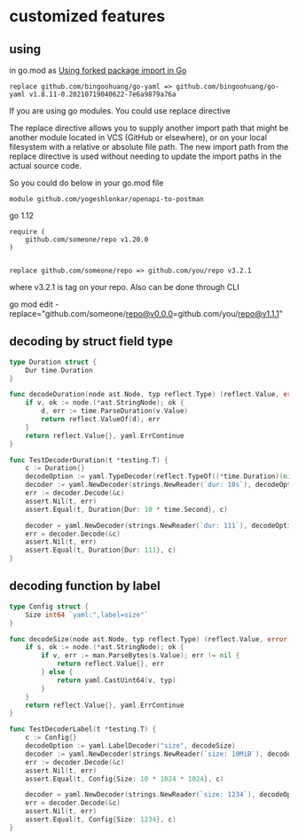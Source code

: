 # customized features

## using

in go.mod as [Using forked package import in Go](https://stackoverflow.com/a/56792766)

```
replace github.com/bingoohuang/go-yaml => github.com/bingoohuang/go-yaml v1.8.11-0.20210719040622-7e6a9879a76a
```

If you are using go modules. You could use replace directive

The replace directive allows you to supply another import path that might be another module located in VCS (GitHub or
elsewhere), or on your local filesystem with a relative or absolute file path. The new import path from the replace
directive is used without needing to update the import paths in the actual source code.

So you could do below in your go.mod file

`module github.com/yogeshlonkar/openapi-to-postman`

go 1.12

```
require (
    github.com/someone/repo v1.20.0
)


replace github.com/someone/repo => github.com/you/repo v3.2.1
```

where v3.2.1 is tag on your repo. Also can be done through CLI

go mod edit -replace="github.com/someone/repo@v0.0.0=github.com/you/repo@v1.1.1"

## decoding by struct field type

```go
type Duration struct {
	Dur time.Duration
}

func decodeDuration(node ast.Node, typ reflect.Type) (reflect.Value, error) {
	if v, ok := node.(*ast.StringNode); ok {
		d, err := time.ParseDuration(v.Value)
		return reflect.ValueOf(d), err
	}
	return reflect.Value{}, yaml.ErrContinue
}

func TestDecoderDuration(t *testing.T) {
	c := Duration{}
	decodeOption := yaml.TypeDecoder(reflect.TypeOf((*time.Duration)(nil)).Elem(), decodeDuration)
	decoder := yaml.NewDecoder(strings.NewReader(`dur: 10s`), decodeOption)
	err := decoder.Decode(&c)
	assert.Nil(t, err)
	assert.Equal(t, Duration{Dur: 10 * time.Second}, c)

	decoder = yaml.NewDecoder(strings.NewReader(`dur: 111`), decodeOption)
	err = decoder.Decode(&c)
	assert.Nil(t, err)
	assert.Equal(t, Duration{Dur: 111}, c)
}
```

## decoding function by label

```go
type Config struct {
	Size int64 `yaml:",label=size"`
}

func decodeSize(node ast.Node, typ reflect.Type) (reflect.Value, error) {
	if s, ok := node.(*ast.StringNode); ok {
		if v, err := man.ParseBytes(s.Value); err != nil {
			return reflect.Value{}, err
		} else {
			return yaml.CastUint64(v, typ)
		}
	}
	return reflect.Value{}, yaml.ErrContinue
}

func TestDecoderLabel(t *testing.T) {
	c := Config{}
	decodeOption := yaml.LabelDecoder("size", decodeSize)
	decoder := yaml.NewDecoder(strings.NewReader(`size: 10MiB`), decodeOption)
	err := decoder.Decode(&c)
	assert.Nil(t, err)
	assert.Equal(t, Config{Size: 10 * 1024 * 1024}, c)

	decoder = yaml.NewDecoder(strings.NewReader(`size: 1234`), decodeOption)
	err = decoder.Decode(&c)
	assert.Nil(t, err)
	assert.Equal(t, Config{Size: 1234}, c)
}
```

